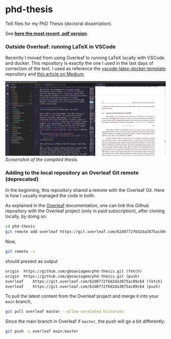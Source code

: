 # phd-thesis
TeX files for my PhD Thesis (doctoral dissertation).

See **[here the most recent .pdf version](./thesis/out/main.pdf)**.

### Outside Overleaf: running LaTeX in VSCode 
Recently I moved from using Overleaf to running LaTeX locally with VSCode and docker. This repository is exactly the one I used in the last days of correction of the text. I used as reference the [vscode-latex-docker-template](https://github.com/nuric/vscode-latex-docker-template) repository and [this article on Medium](https://towardsdatascience.com/three-ways-to-create-dockernized-latex-environment-2534163ee0c4).

![](./assets/screenshot-vscode.png)
*Screenshot of the compiled thesis.*

### Adding to the local repository an Overleaf Git remote (deprecated)
In the beginning, this repository shared a remote with the Overleaf Git. Here is how I usually managed the code in both.

As explained in the [Overleaf](https://www.overleaf.com/learn/how-to/Using_Git_and_GitHub) documentation,
one can link this Github repository with the Overleaf project (only in paid subscription), after cloning locally,
by doing so:
```sh
cd phd-thesis
git remote add overleaf https://git.overleaf.com/62d0772f6d2da3875ac89c64
```

Now,
```sh
git remote -v
```
should present as output
```
origin	https://github.com/gboaviagem/phd-thesis.git (fetch)
origin	https://github.com/gboaviagem/phd-thesis.git (push)
overleaf	https://git.overleaf.com/62d0772f6d2da3875ac89c64 (fetch)
overleaf	https://git.overleaf.com/62d0772f6d2da3875ac89c64 (push)
```

To pull the latest content from the Overleaf project and merge it into your `main` branch,
```sh
git pull overleaf master --allow-unrelated-histories
```

Since the main branch in Overleaf if `master`, the push will go a bit differently:
```sh
git push -u overleaf main:master
```
